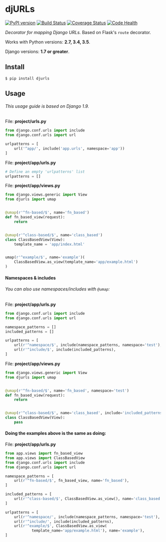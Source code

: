 # djURLs

[![PyPI version](https://badge.fury.io/py/djurls.svg)](https://badge.fury.io/py/djurls)
[![Build Status](https://travis-ci.org/victorfsf/djurls.svg?branch=master)](https://travis-ci.org/victorfsf/djurls)
[![Coverage Status](https://coveralls.io/repos/github/victorfsf/djurls/badge.svg?branch=master)](https://coveralls.io/github/victorfsf/djurls?branch=master)
[![Code Health](https://landscape.io/github/victorfsf/djurls/master/landscape.svg?style=flat)](https://landscape.io/github/victorfsf/djurls/master)


*Decorator for mapping Django URLs.*
Based on Flask's `route` decorator.

Works with Python versions: **2.7, 3.4, 3.5**.

Django versions: **1.7 or greater**.

## Install

```
$ pip install djurls
```

## Usage

###### This usage guide is based on *Django 1.9*.


File: **project/urls.py**
```python
from django.conf.urls import include
from django.conf.urls import url

urlpatterns = [
    url('^app/', include('app.urls', namespace='app'))
]

```


File: **project/app/urls.py**
```python
# Define an empty 'urlpatterns' list
urlpatterns = []
```


File: **project/app/views.py**
```python
from django.views.generic import View
from djurls import umap


@umap(r'^fn-based/$', name='fn_based')
def fn_based_view(request):
    return


@umap(r'^class-based/$', name='class_based')
class ClassBasedView(View):
    template_name = 'app/index.html'


umap(r'^example/$', name='example')(
    ClassBasedView.as_view(template_name='app/example.html')
)
```

#### Namespaces & includes

###### You can also use namespaces/includes with `@umap`:


File: **project/app/urls.py**
```python
from django.conf.urls import include
from django.conf.urls import url

namespace_patterns = []
included_patterns = []

urlpatterns = [
    url(r'^namespace/$', include(namespace_patterns, namespace='test'),
    url(r'^include/$', include(included_patterns),
]
```


File: **project/app/views.py**
```python
from django.views.generic import View
from djurls import umap


@umap(r'^fn-based/$', name='fn_based', namespace='test')
def fn_based_view(request):
    return


@umap(r'^class-based/$', name='class_based', include='included_patterns')
class ClassBasedView(View):
    pass

```

#### Doing the examples above is the same as doing:

File: **project/app/urls.py**
```python
from app.views import fn_based_view
from app.views import ClassBasedView
from django.conf.urls import include
from django.conf.urls import url

namespace_patterns = [
    url(r'^fn-based/$', fn_based_view, name='fn_based'),
]

included_patterns = [
    url(r'^class-based/$', ClassBasedView.as_view(), name='class_based'),
]

urlpatterns = [
    url(r'^namespace/', include(namespace_patterns, namespace='test'),
    url(r'^include/', include(included_patterns),
    url(r'^example/$', ClassBasedView.as_view(
            template_name='app/example.html'), name='example'),
]

```
